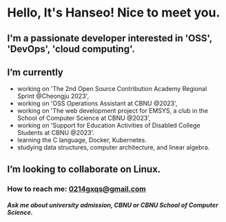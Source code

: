 # Hello, It's Hanseo! Nice to meet you.

## I'm a passionate developer interested in 'OSS', 'DevOps', 'cloud computing'.

## I’m currently
- working on 'The 2nd Open Source Contribution Academy Regional Sprint @Cheongju 2023',
- working on 'OSS Operations Assistant at CBNU @2023', 
- working on 'The web development project for EMSYS, a club in the School of Computer Science at CBNU @2023', 
- working on 'Support for Education Activities of Disabled College Students at CBNU @2023'. 
- learning the C language, Docker, Kubernetes.
- studying data structures, computer architecture, and linear algebra.

## I’m looking to collaborate on Linux.

### How to reach me: 0214gxqs@gmail.com

##### Ask me about university admission, CBNU or CBNU School of Computer Science.
